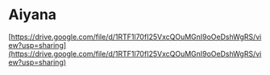 # Aiyana

[https://drive.google.com/file/d/1RTF1l70fI25VxcQOuMGnI9oOeDshWgRS/view?usp=sharing](https://drive.google.com/file/d/1RTF1l70fI25VxcQOuMGnI9oOeDshWgRS/view?usp=sharing)